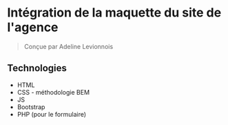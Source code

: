 # Intégration de la maquette du site de l'agence

> Conçue par Adeline Levionnois

## Technologies

- HTML
- CSS - méthodologie BEM
- JS
- Bootstrap
- PHP (pour le formulaire)
